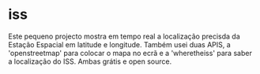 # iss
Este pequeno projecto mostra em tempo real a localização precisda da Estação Espacial em latitude e longitude. Também usei duas APIS, a 'openstreetmap' para colocar o mapa no ecrã e a 'wheretheiss' para saber a localização do ISS. Ambas grátis e open source.
